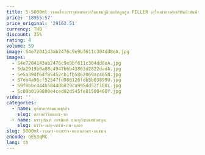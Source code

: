 ```yaml
---
title: 5-5000ml วางเครื่องบรรจุของเหลวครีมแชมพูนิวเมติกลูกสูบ FILLER เครื่องสําอางค์ยาสีฟันน้ํามันน้ําผึ้งแพ็คบรรจุเครื่อง
price: '18955.57'
price_original: '29162.51'
currency: THB
discount: 35%
rating: 4
volume: 59
image: S4e7204143ab2476c9e9bf611c304dd8eA.jpg
images:
  - S4e7204143ab2476c9e9bf611c304dd8eA.jpg
  - Sda2919b0a08c4947b6b43863d2822dadA.jpg
  - Se5a39df64f85452cb1fb5862069ac465N.jpg
  - S7eb4a96cf52547fd986126fdb5b03899U.jpg
  - S9f0bbc444b58440b879ca995dd52f108L.jpg
  - Sc09b0190800e4ced92d545fe81500460Y.jpg
video: ''
categories:
  - name: อุตสาหกรรมและธุรกิจ
    slug: ตสาหกรรมและธ-รก
  - name: บรรจุภัณฑ์ การพิมพ์ และอุปกรณ์สนับสนุน
    slug: บรรจ-ณฑ-การพ-มพ-และอ
slug: 5000ml-วางเคร-องบรรจ-ของเหลวคร-มแชมพ
encode: oES3qMC
lang: th
---
```

  